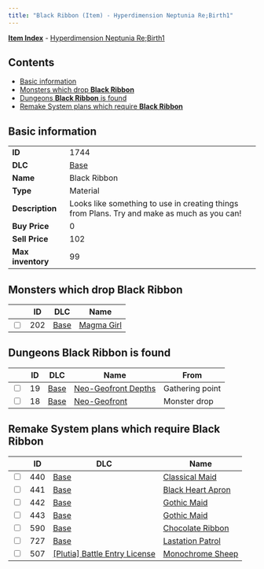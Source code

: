 ```yaml
---
title: "Black Ribbon (Item) - Hyperdimension Neptunia Re;Birth1"
---
```


[**Item Index**](/neptunia/rb1/item/index.html) - [Hyperdimension Neptunia Re;Birth1](/neptunia/rb1)

## Contents

- [Basic information](#basic-information)
- [Monsters which drop **Black Ribbon**](#monsters-which-drop-black-ribbon)
- [Dungeons **Black Ribbon** is found](#dungeons-black-ribbon-is-found)
- [Remake System plans which require **Black Ribbon**](#remake-system-plans-which-require-black-ribbon)

## Basic information

|   |   |
| -- | -- |
| **ID** | 1744 |
| **DLC** | [Base](/neptunia/rb1/dlc/1-base.html) |
| **Name** | Black Ribbon |
| **Type** | Material |
| **Description** | Looks like something to use in creating things from Plans. Try and make as much as you can! |
| **Buy Price** | 0 |
| **Sell Price** | 102 |
| **Max inventory** | 99 |


## Monsters which drop **Black Ribbon**

|    | ID | DLC | Name |
| -- | -- | --- | ---- |
| <input type="checkbox" id="rb1-monster-1-202" class="trackbox" /> | 202 | [Base](/neptunia/rb1/dlc/1-base.html) | [Magma Girl](/neptunia/rb1/monster/1-202-magma-girl.html) |


## Dungeons **Black Ribbon** is found

|    | ID | DLC | Name | From |
| -- | -- | --- | ---- | ---- |
| <input type="checkbox" id="rb1-dungeon-1-19" class="trackbox" /> | 19 | [Base](/neptunia/rb1/dlc/1-base.html) | [Neo-Geofront Depths](/neptunia/rb1/dungeon/1-19-neo-geofront-depths.html) | Gathering point |
| <input type="checkbox" id="rb1-dungeon-1-18" class="trackbox" /> | 18 | [Base](/neptunia/rb1/dlc/1-base.html) | [Neo-Geofront](/neptunia/rb1/dungeon/1-18-neo-geofront.html) | Monster drop |


## Remake System plans which require **Black Ribbon**

|    | ID | DLC | Name |
| -- | -- | --- | ---- |
| <input type="checkbox" id="rb1-quest-1-440" class="trackbox" /> | 440 | [Base](/neptunia/rb1/dlc/1-base.html) | [Classical Maid](/neptunia/rb1/quest/1-440-classical-maid.html) |
| <input type="checkbox" id="rb1-quest-1-441" class="trackbox" /> | 441 | [Base](/neptunia/rb1/dlc/1-base.html) | [Black Heart Apron](/neptunia/rb1/quest/1-441-black-heart-apron.html) |
| <input type="checkbox" id="rb1-quest-1-442" class="trackbox" /> | 442 | [Base](/neptunia/rb1/dlc/1-base.html) | [Gothic Maid](/neptunia/rb1/quest/1-442-gothic-maid.html) |
| <input type="checkbox" id="rb1-quest-1-443" class="trackbox" /> | 443 | [Base](/neptunia/rb1/dlc/1-base.html) | [Gothic Maid](/neptunia/rb1/quest/1-443-gothic-maid.html) |
| <input type="checkbox" id="rb1-quest-1-590" class="trackbox" /> | 590 | [Base](/neptunia/rb1/dlc/1-base.html) | [Chocolate Ribbon](/neptunia/rb1/quest/1-590-chocolate-ribbon.html) |
| <input type="checkbox" id="rb1-quest-1-727" class="trackbox" /> | 727 | [Base](/neptunia/rb1/dlc/1-base.html) | [Lastation Patrol](/neptunia/rb1/quest/1-727-lastation-patrol.html) |
| <input type="checkbox" id="rb1-quest-7-507" class="trackbox" /> | 507 | [[Plutia] Battle Entry License](/neptunia/rb1/dlc/7-plutia.html) | [Monochrome Sheep](/neptunia/rb1/quest/7-507-monochrome-sheep.html) |
